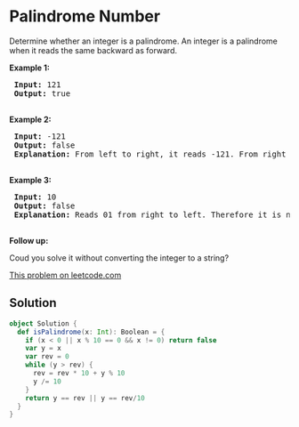 # Palindrome Number

<p>Determine whether an integer is a palindrome. An integer&nbsp;is&nbsp;a&nbsp;palindrome when it&nbsp;reads the same backward as forward.</p>
 
 <p><strong>Example 1:</strong></p>
 
 <pre>
 <strong>Input:</strong> 121
 <strong>Output:</strong> true
 </pre>
 
 <p><strong>Example 2:</strong></p>
 
 <pre>
 <strong>Input:</strong> -121
 <strong>Output:</strong> false
 <strong>Explanation:</strong> From left to right, it reads -121. From right to left, it becomes 121-. Therefore it is not a palindrome.
 </pre>
 
 <p><strong>Example 3:</strong></p>
 
 <pre>
 <strong>Input:</strong> 10
 <strong>Output:</strong> false
 <strong>Explanation:</strong> Reads 01 from right to left. Therefore it is not a palindrome.
 </pre>
 
 <p><strong>Follow up:</strong></p>
 
 <p>Coud you solve&nbsp;it without converting the integer to a string?</p>


[This problem on leetcode.com](https://leetcode.com/problems/palindrome-number/)

## Solution

```scala
object Solution {
  def isPalindrome(x: Int): Boolean = {
    if (x < 0 || x % 10 == 0 && x != 0) return false
    var y = x
    var rev = 0
    while (y > rev) {
      rev = rev * 10 + y % 10
      y /= 10
    }
    return y == rev || y == rev/10
  }
}
```
